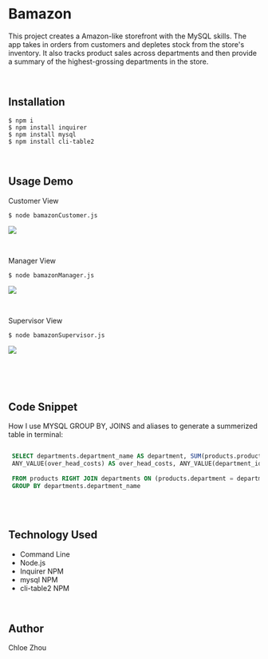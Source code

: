 # Bamazon

This project creates a Amazon-like storefront with the MySQL skills. The app takes in orders from customers and depletes stock from the store's inventory. It also tracks product sales across departments and then provide a summary of the highest-grossing departments in the store.

<br>



## Installation
```
$ npm i
$ npm install inquirer
$ npm install mysql
$ npm install cli-table2
```

<br>

## Usage Demo
Customer View
```
$ node bamazonCustomer.js
```

![](customer.gif)

<br>

Manager View
```
$ node bamazonManager.js
```
![](Manager.gif)

<br>

Supervisor View
```
$ node bamazonSupervisor.js
```
![](Supervisor.gif)

<br>
<br>
<br>



## Code Snippet
How I use MYSQL GROUP BY, JOINS and aliases to generate a summerized table in terminal:
```SQL

 SELECT departments.department_name AS department, SUM(products.product_sales) AS product_sales, 
 ANY_VALUE(over_head_costs) AS over_head_costs, ANY_VALUE(department_id) AS department_id
  
 FROM products RIGHT JOIN departments ON (products.department = departments.department_name) 
 GROUP BY departments.department_name

```

<br>
<br>

## Technology Used


* Command Line
* Node.js
* Inquirer NPM
* mysql NPM
* cli-table2 NPM

<br>

## Author
Chloe Zhou